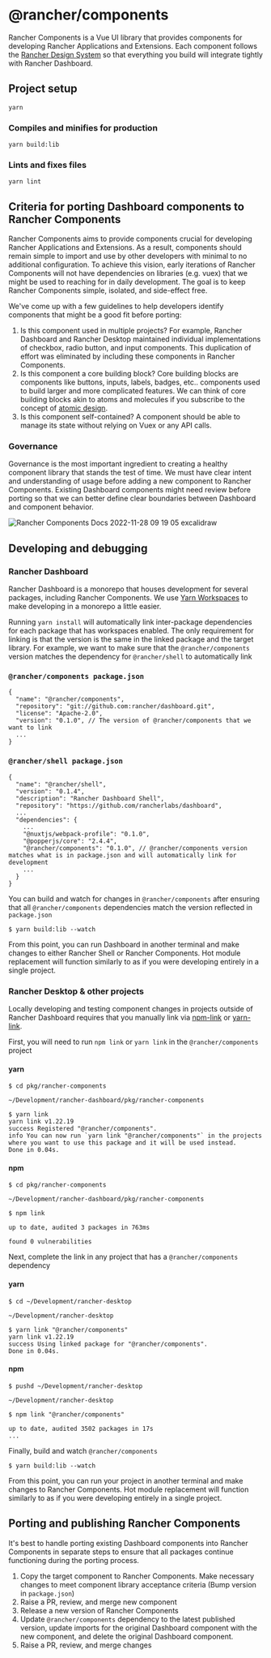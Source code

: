 # @rancher/components

Rancher Components is a Vue UI library that provides components for developing Rancher Applications and Extensions. Each component follows the [Rancher Design System](https://rancher.github.io/storybook/?path=/story/welcome--page) so that everything you build will integrate tightly with Rancher Dashboard. 
## Project setup
```
yarn
```
### Compiles and minifies for production
```
yarn build:lib
```

### Lints and fixes files
```
yarn lint
```

## Criteria for porting Dashboard components to Rancher Components

Rancher Components aims to provide components crucial for developing Rancher Applications and Extensions. As a result, components should remain simple to import and use by other developers with minimal to no additional configuration. To achieve this vision, early iterations of Rancher Components will not have dependencies on libraries (e.g. vuex) that we might be used to reaching for in daily development. The goal is to keep Rancher Components simple, isolated, and side-effect free.

We've come up with a few guidelines to help developers identify components that might be a good fit before porting:

1. Is this component used in multiple projects? For example, Rancher Dashboard and Rancher Desktop maintained individual implementations of checkbox, radio button, and input components. This duplication of effort was eliminated by including these components in Rancher Components.
2. Is this component a core building block? Core building blocks are components like buttons, inputs, labels, badges, etc.. components used to build larger and more complicated features. We can think of core building blocks akin to atoms and molecules if you subscribe to the concept of [atomic design](https://bradfrost.com/blog/post/atomic-web-design/#atoms).
3. Is this component self-contained? A component should be able to manage its state without relying on Vuex or any API calls.

### Governance

Governance is the most important ingredient to creating a healthy component library that stands the test of time. We must have clear intent and understanding of usage before adding a new component to Rancher Components. Existing Dashboard components might need review before porting so that we can better define clear boundaries between Dashboard and component behavior.

![Rancher Components Docs 2022-11-28 09 19 05 excalidraw](https://user-images.githubusercontent.com/835961/204343084-5b1ad6d3-b9ca-4295-a81f-3f7a02de63f6.png)

## Developing and debugging

### Rancher Dashboard

Rancher Dashboard is a monorepo that houses development for several packages, including Rancher Components. We use [Yarn Workspaces](https://classic.yarnpkg.com/lang/en/docs/workspaces/) to make developing in a monorepo a little easier.

Running `yarn install` will automatically link inter-package dependencies for each package that has workspaces enabled. The only requirement for linking is that the version is the same in the linked package and the target library. For example, we want to make sure that the `@rancher/components` version matches the dependency for `@rancher/shell` to automatically link

### `@rancher/components package.json`

```
{
  "name": "@rancher/components",
  "repository": "git://github.com:rancher/dashboard.git",
  "license": "Apache-2.0",
  "version": "0.1.0", // The version of @rancher/components that we want to link
  ...
}

```

### `@rancher/shell package.json`

```
{
  "name": "@rancher/shell",
  "version": "0.1.4",
  "description": "Rancher Dashboard Shell",
  "repository": "https://github.com/rancherlabs/dashboard",
  ...
  "dependencies": {
    ...
    "@nuxtjs/webpack-profile": "0.1.0",
    "@popperjs/core": "2.4.4",
    "@rancher/components": "0.1.0", // @rancher/components version matches what is in package.json and will automatically link for development
    ...
  } 
}

```

You can build and watch for changes in `@rancher/components` after ensuring that all `@rancher/components` dependencies match the version reflected in `package.json`

```
$ yarn build:lib --watch
```

From this point, you can run Dashboard in another terminal and make changes to either Rancher Shell or Rancher Components. Hot module replacement will function similarly to as if you were developing entirely in a single project.

### Rancher Desktop & other projects

Locally developing and testing component changes in projects outside of Rancher Dashboard requires that you manually link via [npm-link](https://docs.npmjs.com/cli/v8/commands/npm-link) or [yarn-link](https://classic.yarnpkg.com/lang/en/docs/cli/link/). 

First, you will need to run `npm link` or `yarn link` in the `@rancher/components` project

#### yarn

```
$ cd pkg/rancher-components

~/Development/rancher-dashboard/pkg/rancher-components

$ yarn link
yarn link v1.22.19
success Registered "@rancher/components".
info You can now run `yarn link "@rancher/components"` in the projects where you want to use this package and it will be used instead.
Done in 0.04s.
```

#### npm

```
$ cd pkg/rancher-components

~/Development/rancher-dashboard/pkg/rancher-components

$ npm link

up to date, audited 3 packages in 763ms

found 0 vulnerabilities
```

Next, complete the link in any project that has a `@rancher/components` dependency

#### yarn

```
$ cd ~/Development/rancher-desktop

~/Development/rancher-desktop

$ yarn link "@rancher/components"
yarn link v1.22.19
success Using linked package for "@rancher/components".
Done in 0.04s.
```

#### npm

```
$ pushd ~/Development/rancher-desktop

~/Development/rancher-desktop

$ npm link "@rancher/components"

up to date, audited 3502 packages in 17s
...
```

Finally, build and watch `@rancher/components`

```
$ yarn build:lib --watch
```

From this point, you can run your project in another terminal and make changes to Rancher Components. Hot module replacement will function similarly to as if you were developing entirely in a single project.

## Porting and publishing Rancher Components

It's best to handle porting existing Dashboard components into Rancher Components in separate steps to ensure that all packages continue functioning during the porting process.

1. Copy the target component to Rancher Components. Make necessary changes to meet component library acceptance criteria (Bump version in `package.json`)
2. Raise a PR, review, and merge new component
3. Release a new version of Rancher Components
4. Update `@rancher/components` dependency to the latest published version, update imports for the original Dashboard component with the new component, and delete the original Dashboard component.
5. Raise a PR, review, and merge changes
